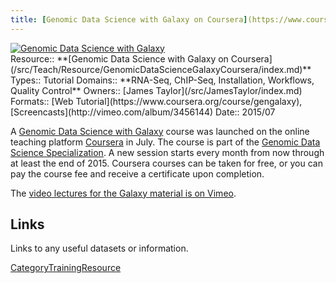 ```yaml
---
title: [Genomic Data Science with Galaxy on Coursera](https://www.coursera.org/course/gengalaxy)
---
```

<div class='center'><a href='https://www.coursera.org/course/gengalaxy'><img src="/src/Images/Logos/CourseraGBDS.png" alt="Genomic Data Science with Galaxy"  /></a>
</div>





<div class='deploymentbox'>
 Resource:: **[Genomic Data Science with Galaxy on Coursera](/src/Teach/Resource/GenomicDataScienceGalaxyCoursera/index.md)**
 Types:: Tutorial
 Domains:: **RNA-Seq, ChIP-Seq, Installation, Workflows, Quality Control** 
 Owners:: [James Taylor](/src/JamesTaylor/index.md)
 Formats:: [Web Tutorial](https://www.coursera.org/course/gengalaxy), [Screencasts](http://vimeo.com/album/3456144)
 Date:: 2015/07 
</div>

A [Genomic Data Science with Galaxy](https://www.coursera.org/course/gengalaxy) course was launched on the online teaching platform [Coursera](https://www.coursera.org/) in July.  The course is part of the [Genomic Data Science Specialization](https://www.coursera.org/specialization/genomics/41).  A new session starts every month from now through at least the end of 2015.  Coursera courses can be taken for free, or you can pay the course fee and receive a certificate upon completion.

The [video lectures for the Galaxy material is on Vimeo](http://vimeo.com/album/3456144). 


## Links

Links to any useful datasets or information.



[CategoryTrainingResource](/src/CategoryTrainingResource/index.md)
